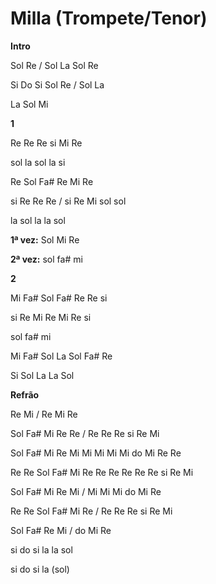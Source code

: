 #  **Milla (Trompete/Tenor)**

**Intro**

Sol Re / Sol La Sol Re

Si Do Si Sol Re / Sol La

La Sol Mi

**1**

Re Re Re si Mi Re

sol la sol la si

Re Sol Fa# Re Mi Re

si Re Re Re / si Re Mi sol sol

la sol la la sol

**1ª vez:** Sol Mi Re

**2ª vez:** sol fa# mi

**2**

Mi Fa# Sol Fa# Re Re si

si Re Mi Re Mi Re si

sol fa# mi

Mi Fa# Sol La Sol Fa# Re

Si Sol La La Sol

**Refrão**

Re Mi / Re Mi Re

Sol Fa# Mi Re Re / Re Re Re si Re Mi

Sol Fa# Mi Re Mi Mi Mi Mi Mi do Mi Re Re

Re Re Sol Fa# Mi Re Re Re Re Re Re si Re Mi

Sol Fa# Mi Re Mi / Mi Mi Mi do Mi Re

Re Re Sol Fa# Mi Re / Re Re Re si Re Mi

Sol Fa# Re Mi / do Mi Re

si do si la la sol

si do si la (sol)